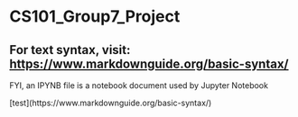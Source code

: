 # CS101_Group7_Project
## For text syntax, visit: https://www.markdownguide.org/basic-syntax/
<p>FYI, an IPYNB file is a notebook document used by Jupyter Notebook</p>
<p>[test](https://www.markdownguide.org/basic-syntax/)</p>
